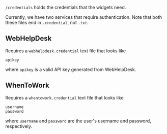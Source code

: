`/credentials` holds the credentials that the widgets need.

Currently, we have two services that require authentication. Note that both these files end in `.credential`, not `.txt`.


## WebHelpDesk
Requires a `webhelpdesk.credential` text file that looks like

    apikey

where `apikey` is a valid API key generated from WebHelpDesk.


## WhenToWork
Requires a `whentowork.credential` text file that looks like

    username
    password

where `username` and `password` are the user's username and password, respectively.
